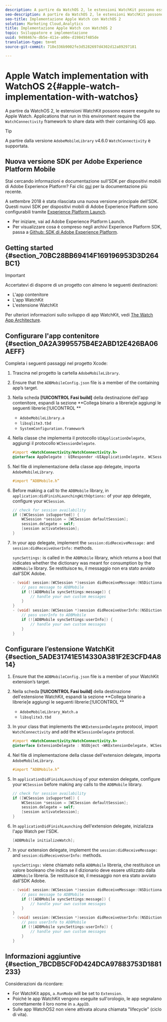 ```yaml
---
description: A partire da WatchOS 2, le estensioni WatchKit possono essere eseguite sui dispositivi Apple Watch. Le applicazioni che vengono eseguite in questo ambiente richiedono la condivisione di dati tra il framework WatchConnectivity e l'app iOS che le contiene.
seo-description: A partire da WatchOS 2, le estensioni WatchKit possono essere eseguite sui dispositivi Apple Watch. Le applicazioni che vengono eseguite in questo ambiente richiedono la condivisione di dati tra il framework WatchConnectivity e l'app iOS che le contiene.
seo-title: Implementazione Apple Watch con WatchOS 2
solution: Marketing Cloud,Analytics
title: Implementazione Apple Watch con WatchOS 2
topic: Sviluppatore e implementazione
uuid: 9498467e-db5e-411e-a00e-d19841f485de
translation-type: tm+mt
source-git-commit: 718e336b9002fe3d5282697d4302d12a89297181

---
```



# Apple Watch implementation with WatchOS 2{#apple-watch-implementation-with-watchos}

A partire da WatchOS 2, le estensioni WatchKit possono essere eseguite su Apple Watch. Applications that run in this environment require the `WatchConnectivity` framework to share data with their containing iOS app.

>[!TIP]
>
>A partire dalla versione `AdobeMobileLibrary` v4.6.0 `WatchConnectivity` è supportata.

## Nuova versione SDK per Adobe Experience Platform Mobile

Stai cercando informazioni e documentazione sull’SDK per dispositivi mobili di Adobe Experience Platform? Fai clic [qui](https://aep-sdks.gitbook.io/docs/) per la documentazione più recente.

A settembre 2018 è stata rilasciata una nuova versione principale dell’SDK. Questi nuovi SDK per dispositivi mobili di Adobe Experience Platform sono configurabili tramite [Experience Platform Launch](https://www.adobe.com/experience-platform/launch.html).

* Per iniziare, vai ad Adobe Experience Platform Launch.
* Per visualizzare cosa è compreso negli archivi Experience Platform SDK, passa a [Github: SDK di Adobe Experience Platform](https://github.com/Adobe-Marketing-Cloud/acp-sdks).

## Getting started {#section_70BC28BB69414F169196953D3D264BC1}

>[!IMPORTANT]
>
>Accertatevi di disporre di un progetto con almeno le seguenti destinazioni:
>
>* L'app contenitore
>* L'app WatchKit
>* L'estensione WatchKit
>



Per ulteriori informazioni sullo sviluppo di app WatchKit, vedi [The Watch App Architecture](https://developer.apple.com/library/ios/documentation/General/Conceptual/WatchKitProgrammingGuide/DesigningaWatchKitApp.html#//apple_ref/doc/uid/TP40014969-CH3-SW1).

## Configurare l'app contenitore {#section_0A2A3995575B4E2ABD12E426BA06AEFF}

Completa i seguenti passaggi nel progetto Xcode:

1. Trascina nel progetto la cartella `AdobeMobileLibrary`.
1. Ensure that the `ADBMobileConfig.json` file is a member of the containing app’s target.
1. Nella scheda **[!UICONTROL Fasi build]** della destinazione dell'app contenitore, espandi la sezione **Collega binario a librerie]e aggiungi le seguenti librerie:[!UICONTROL **

   * `AdobeMobileLibrary.a`
   * `libsqlite3.tbd`
   * `SystemConfiguration.framework`

1. Nella classe che implementa il protocollo `UIApplicationDelegate`, aggiungi il protocollo `WCSessionDelegate`.

   ```objective-c
   #import <WatchConnectivity/WatchConnectivity.h> 
   @interface AppDelegate : UIResponder <UIApplicationDelegate, WCSessionDelegate>
   ```

1. Nel file di implementazione della classe app delegate, importa `AdobeMobileLibrary`.

   ```objective-c
   #import “ADBMobile.h”
   ```

1. Before making a call to the `ADBMobile` library, in `application:didFinishLaunchingWithOptions:` of your app delegate, configure your `WCSession`.

   ```objective-c
   // check for session availability 
   if ([WCSession isSupported]) { 
       WCSession *session = [WCSession defaultSession]; 
       session.delegate = self; 
       [session activateSession]; 
   }
   ```

1. In your app delegate, implement the `session:didReceiveMessage:` and `session:didReceiveUserInfo:` methods.

   `syncSettings:` is called in the `ADBMobile` library, which returns a bool that indicates whether the dictionary was meant for consumption by the `ADBMobile` library. Se restituisce `No`, il messaggio non era stato avviato dall'SDK Adobe.

   ```objective-c
   - (void) session:(WCSession *)session didReceiveMessage:(NSDictionary<NSString *,id> *)message { 
       // pass message to ADBMobile 
       if (![ADBMobile syncSettings:message]) { 
           // handle your own custom messages 
       } 
   } 
   - (void) session:(WCSession *)session didReceiveUserInfo:(NSDictionary<NSString *,id> *)userInfo { 
       // pass userInfo to ADBMobile 
       if (![ADBMobile syncSettings:userInfo]) { 
           // handle your own custom messages 
       } 
   } 
   ```

## Configurare l’estensione WatchKit {#section_5ADE31741E514330A381F2E3CFD4A814}

1. Ensure that the `ADBMobileConfig.json` file is a member of your WatchKit extension’s target.
1. Nella scheda **[!UICONTROL Fasi build]** della destinazione dell'estensione WatchKit, espandi la sezione **Collega binario a librerie]e aggiungi le seguenti librerie:[!UICONTROL **

   * `AdobeMobileLibrary_Watch.a`
   * `libsqlite3.tbd`

1. In your class that implements the `WKExtensionDelegate` protocol, import `WatchConnectivity` and add the `WCSessionDelegate` protocol.

   ```objective-c
   #import <WatchConnectivity/WatchConnectivity.h> 
   @interface ExtensionDelegate : NSObject <WKExtensionDelegate, WCSessionDelegate>
   ```

1. Nel file di implementazione della classe dell'extension delegate, importa `AdobeMobileLibrary`.

   ```objective-c
   #import “ADBMobile.h”
   ```

1. In `applicationDidFinishLaunching` of your extension delegate, configure your `WCSession` before making any calls to the `ADBMobile` library.

   ```objective-c
   // check for session availability 
   if ([WCSession isSupported]) { 
       WCSession *session = [WCSession defaultSession]; 
       session.delegate = self; 
       [session activateSession]; 
   }
   ```

1. In `applicationDidFinishLaunching` dell'extension delegate, inizializza l'app Watch per l'SDK.

   ```objective-c
   [ADBMobile initializeWatch];
   ```

1. In your extension delegate, implement the `session:didReceiveMessage:` and `session:didReceiveUserInfo:` methods.

   `syncSettings:` viene chiamato nella `ADBMobile` libreria, che restituisce un valore booleano che indica se il dizionario deve essere utilizzato dalla `ADBMobile` libreria. Se restituisce `NO`, il messaggio non era stato avviato dall'SDK Adobe.

   ```objective-c
   - (void) session:(WCSession *)session didReceiveMessage:(NSDictionary<NSString *,id> *)message { 
       // pass message to ADBMobile 
       if (![ADBMobile syncSettings:message]) { 
           // handle your own custom messages 
       } 
   } 
   - (void) session:(WCSession *)session didReceiveUserInfo:(NSDictionary<NSString *,id> *)userInfo { 
       // pass userInfo to ADBMobile 
       if (![ADBMobile syncSettings:userInfo]) { 
           // handle your own custom messages 
       } 
   } 
   ```

## Informazioni aggiuntive {#section_7BCDB5CF0D424DCA97883753D1881233}

Considerazioni da ricordare:

* For WatchKit apps, `a.RunMode` will be set to `Extension`.
* Poiché le app WatchKit vengono eseguite sull'orologio, le app segnalano correttamente il loro nome in `a.AppID`.
* Sulle app WatchOS2 non viene attivata alcuna chiamata "lifecycle" (ciclo di vita).

